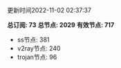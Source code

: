 更新时间2022-11-02 02:37:37

**总订阅: 73**
**总节点: 2029**
**有效节点: 717**
- ss节点: 381
- v2ray节点: 240
- trojan节点: 96

